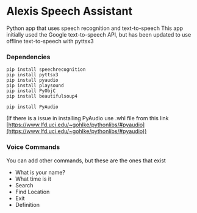 # Alexis Speech Assistant

Python app that uses speech recognition and text-to-speech
This app initially used the Google text-to-speech API, but has been updated to use offline text-to-speech with pyttsx3

### Dependencies

```
pip install speechrecognition
pip install pyttsx3
pip install pyaudio
pip install playsound
pip install PyObjC
pip install beautifulsoup4 
```
```
pip install PyAudio
```
(If there is a issue in installing PyAudio use .whl file from this link [https://www.lfd.uci.edu/~gohlke/pythonlibs/#pyaudio](https://www.lfd.uci.edu/~gohlke/pythonlibs/#pyaudio))  

### Voice Commands

You can add other commands, but these are the ones that exist

- What is your name?
- What time is it
- Search
- Find Location
- Exit
- Definition
